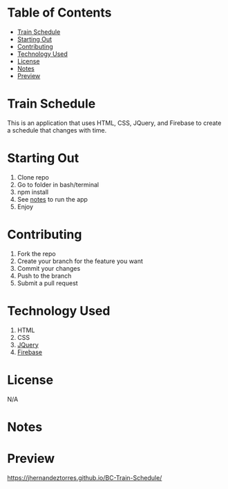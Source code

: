 # Table of Contents <!-- omit in toc -->
- [Train Schedule](#train-schedule)
- [Starting Out](#starting-out)
- [Contributing](#contributing)
- [Technology Used](#technology-used)
- [License](#license)
- [Notes](#notes)
- [Preview](#preview)
  
# Train Schedule
This is an application that uses HTML, CSS, JQuery, and Firebase to create a schedule that changes with time. 


# Starting Out 
1. Clone repo
2. Go to folder in bash/terminal
3. npm install
4. See [notes](#notes) to run the app
5. Enjoy

# Contributing
1. Fork the repo
2. Create your branch for the feature you want
3. Commit your changes
4. Push to the branch
5. Submit a pull request
   
# Technology Used
1. HTML
2. CSS
3. [JQuery](https://code.jquery.com/)
4. [Firebase](https://firebase.google.com/)

   
# License
N/A

# Notes


# Preview
https://jhernandeztorres.github.io/BC-Train-Schedule/

